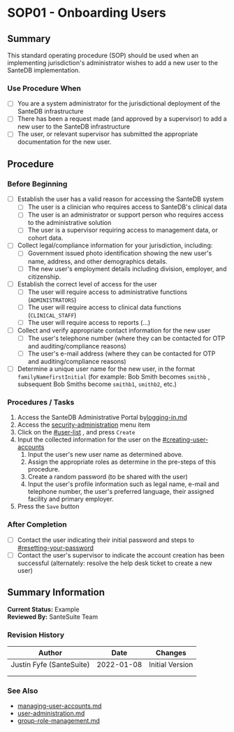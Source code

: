 # SOP01 - Onboarding Users

## Summary

This standard operating procedure (SOP) should be used when an implementing jurisdiction's administrator wishes to add a new user to the SanteDB implementation.&#x20;

### Use Procedure When

* [ ] You are a system administrator for the jurisdictional deployment of the SanteDB infrastructure
* [ ] There has been a request made (and approved by a supervisor) to add a new user to the SanteDB infrastructure
* [ ] The user, or relevant supervisor has submitted the appropriate documentation for the new user.

## Procedure

### Before Beginning

* [ ] Establish the user has a valid reason for accessing the SanteDB system
  * [ ] The user is a clinician who requires access to SanteDB's clinical data
  * [ ] The user is an administrator or support person who requires access to the administrative solution
  * [ ] The user is a supervisor requiring access to management data, or cohort data.
* [ ] Collect legal/compliance information for your jurisdiction, including:
  * [ ] Government issued photo identification showing the new user's name, address, and other demographics details.
  * [ ] The new user's employment details including division, employer, and citizenship.
* [ ] Establish the correct level of access for the user
  * [ ] The user will require access to administrative functions (`ADMINISTRATORS`)
  * [ ] The user will require access to clinical data functions (`CLINICAL_STAFF`)
  * [ ] The user will require access to reports (...)
* [ ] Collect and verify appropriate contact information for the new user
  * [ ] The user's telephone number (where they can be contacted for OTP and auditing/compliance reasons)
  * [ ] The user's e-mail address (where they can be contacted for OTP and auditing/compliance reasons)
* [ ] Determine a unique user name for the new user, in the format `familyNamefirstInitial` (for example: Bob Smith becomes `smithb` , subsequent Bob Smiths become `smithb1`, `smithb2`, etc.)

### Procedures / Tasks

1. Access the SanteDB Administrative Portal by[logging-in.md](../../cdr-administration/santedb-administration-panel/logging-in.md "mention")
2. Access the [security-administration](../../cdr-administration/santedb-administration-panel/security-administration/ "mention") menu item
3. Click on the [#user-list](../../cdr-administration/santedb-administration-panel/security-administration/managing-user-accounts.md#user-list "mention") , and press `Create`
4. Input the collected information for the user on the [#creating-user-accounts](../../cdr-administration/santedb-administration-panel/security-administration/managing-user-accounts.md#creating-user-accounts "mention")
   1. Input the user's new user name as determined above.
   2. Assign the appropriate roles as determine in the pre-steps of this procedure.
   3. Create a random password (to be shared with the user)
   4. Input the user's profile information such as legal name, e-mail and telephone number, the user's preferred language, their assigned facility and primary employer.
5. Press the `Save` button

### After Completion

* [ ] Contact the user indicating their initial password and steps to [#resetting-your-password](../../cdr-administration/santedb-administration-panel/managing-your-profile.md#resetting-your-password "mention")
* [ ] Contact the user's supervisor to indicate the account creation has been successful (alternately: resolve the help desk ticket to create a new user)

## Summary Information

**Current Status:** Example\
**Reviewed By:** SanteSuite Team

### **Revision History**

| Author                   | Date       | Changes         |
| ------------------------ | ---------- | --------------- |
| Justin Fyfe (SanteSuite) | 2022-01-08 | Initial Version |
|                          |            |                 |
|                          |            |                 |

### See Also

* [managing-user-accounts.md](../../cdr-administration/santedb-administration-panel/security-administration/managing-user-accounts.md "mention")
* [user-administration.md](../../server-administration/santedb-icdr-admin-console/user-administration.md "mention")
* [group-role-management.md](../../server-administration/santedb-icdr-admin-console/group-role-management.md "mention")
